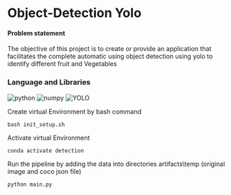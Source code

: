 # Object-Detection Yolo
####  Problem statement
The objective of this project is to create or provide an application that facilitates the complete automatic using object detection using yolo to identify different fruit and Vegetables


### Language and Libraries

<p>
<a><img src="https://img.shields.io/badge/Python-FFD43B?style=for-the-badge&logo=python&logoColor=darkgreen" alt="python"/></a>
<a><img src="https://img.shields.io/badge/yolo-181818?style=for-the-badge&logo=openai&logoColor=white" alt="numpy"/></a>
<a><img src="https://img.shields.io/badge/pytorch-%23EE4C2C.svg?style=for-the-badge&logo=Django&logoColor=white" alt="YOLO"/></a>

</p>




Create virtual Environment by bash command

```
bash init_setup.sh

```


Activate virtual Environment

```
conda activate detection

```


Run the pipeline by adding the data into directories 
artifacts\temp (original image and  coco json file)

```
python main.py

```

